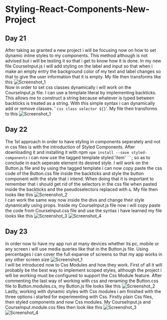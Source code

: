 # Styling-React-Components-New-Project  
## Day 21  
After taking as granted a new project i will be focusing now on how to set dynamic inline styles to my components. This method although is not advised but i will be testing it so that i get to know how it is done. In my new file CourseInput.js i will add styling on the label and input so that when i make an empty entry the background color of my text and label changes so that to give the user information that it is empty. My file then transforms like this ![Screenshot_1](https://user-images.githubusercontent.com/90603989/163435104-5a2215cc-c539-428d-a632-6b74e97c217c.png)  
Now in order to set css classes dynamically i will work on the CourseInput.js file. I can use a template literal by implementing backticks. This allows me to construct a string because whatever is typed between backticks is treated as a string. With this simple syntax i can dynamically add or remove classes. ' ` css class selector ${} `'. My file then transforms to this ![Screenshot_1](https://user-images.githubusercontent.com/90603989/163674721-52b7a950-3b6b-411c-86f3-f87140efa609.png)  
## Day 22  
The 1st approach in order to have styling in components seperately and not in css files is with the introduction of Styled Components. After downloading it and installing it with npm `npm install --save styled-components` i can now use the tagged template styled.'item' ` `` `; so as to conclude in each seperate element its desired style. I will work on the Button.js file and by using the tagged template i can now copy paste the css code of the Button.css file inside the backticks and style the button component with the style that i intend. When doing that it is important to remember that i should get rid of the selectors in the css file when pasted inside the backticks and the pseudoselectors replaced with `&`. My file then looks like this ![Screenshot_2](https://user-images.githubusercontent.com/90603989/163676043-95f0b263-022e-4138-ad9f-cb83b37c9382.png)  
I can work the same way now inside the divs and change their style dynamically using props. Inside my CourseInput.js file now i will copy paste the code from CourseInput.css file and use the syntax i have learned my file looks like this ![Screenshot_3](https://user-images.githubusercontent.com/90603989/163677550-4d18481c-31b8-4c53-8bea-02009d3bc206.png)
![Screenshot_4](https://user-images.githubusercontent.com/90603989/163677553-a46e8bf2-e9fb-4a4a-8d7d-fe261bc74271.png)  
## Day 23  
In order now to have my app run at many devices whether its pc, mobile or any screen i will use media queries like that in the Button.js file. Using percentages i can cover the full expanse of screens so that my app works in any other screen size ![Screenshot_1](https://user-images.githubusercontent.com/90603989/163826719-ae83ac10-1b81-4be0-8a98-1066e8ff3950.png)  
I will be introduced now to Css Modules and how they work. First of all it will probably be the best way to implement scoped styles, although the project i will be working must be configured to support the Css Module feature. After commenting the last way of working with css and renaming the Button.css file to Button.modules.cs, my Button.js file looks like this ![Screenshot_2](https://user-images.githubusercontent.com/90603989/163829785-30636c9b-8814-412d-9758-8869c9e4728b.png)  
Lastly, working with dynamic styles with Css modules i am finished with the three options i started for experimenting with Css. Firstly plain Css files, then styled components and now Css modules. My CourseInput.js and CourseInput.module.css files then look like this ![Screenshot_3](https://user-images.githubusercontent.com/90603989/163832748-dd833c66-2ab8-4ef4-81fa-4a642e579ae8.png)
![Screenshot_4](https://user-images.githubusercontent.com/90603989/163832755-53e0ced4-bfe4-4e01-bcd0-e8f004e59a64.png)

